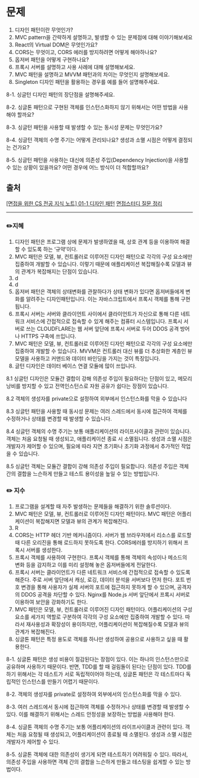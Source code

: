 # 문제

1. 디자인 패턴이란 무엇인가?
2. MVC pattern을 간략하게 설명하고, 발생할 수 있는 문제점에 대해 이야기해보세요
3. React의 Virtual DOM은 무엇인가요?
4. CORS는 무엇이고, CORS 에러를 방지하려면 어떻게 해야하나요?
5. 옵저버 패턴을 어떻게 구현하나요?
6. 프록시 서버를 설명하고 사용 사례에 대해 설명해보세요.
7. MVC 패턴을 설명하고 MVVM 패턴과의 차이는 무엇인지 설명해보세요.
8. Singleton 디자인 패턴을 활용하는 경우를 예를 들어 설명해주세요.
   
8-1. 싱글턴 디자인 패턴의 장단점을 설명해주세요.

8-2. 싱글톤 패턴으로 구현된 객체를 인스턴스화하지 않기 위해서는 어떤 방법을 사용해야 할까요?

8-3. 싱글턴 패턴을 사용할 때 발생할 수 있는 동시성 문제는 무엇인가요?

8-4. 싱글턴 객체의 수명 주기는 어떻게 관리되나요? 생성과 소멸 시점은 어떻게 결정되는 건가요?

8-5. 싱글턴 패턴을 사용하는 대신에 의존성 주입(Dependency Injection)을 사용할 수 있는 상황이 있을까요? 어떤 경우에 어느 방식이 더 적합할까요?


## 출처

[[면접을 위한 CS 전공 지식 노트] 01-1 디자인 패턴](https://velog.io/@blcklamb/%EB%A9%B4%EC%A0%91%EC%9D%84-%EC%9C%84%ED%95%9C-CS-%EC%A0%84%EA%B3%B5-%EC%A7%80%EC%8B%9D-%EB%85%B8%ED%8A%B8-01-1-%EB%94%94%EC%9E%90%EC%9D%B8-%ED%8C%A8%ED%84%B4)
[면접스터디 질문 정리](https://hackmd.io/@wkbUFjPxQ2yPCmhAP8Rdog/r1tQMHs8h)

---

### ✏️지혜
1. 디자인 패턴은 프로그램 상에 문제가 발생하였을 때, 상호 관계 등을 이용하여 해결할 수 있도록 하는 ‘규약’이다.
2. MVC 패턴은 모델, 뷰, 컨트롤러로 이루어진 디자인 패턴으로 각각의 구성 요소에만 집중하여 개발할 수 있습니다. 이렇기 때문에 애플리케이션 복잡해질수록 모델과 뷰의 관계가 복잡해지는 단점이 있습니다.
3. d
4. d
5. 옵저버 패턴은 객체의 상태변화를 관찰하다가 상태 변화가 있다면 옵저버들에게 변화를 알려주는 디자인패턴입니다. 이는 자바스크립트에서 프록시 객체를 통해 구현됩니다.
6. 프록시 서버는 서버와 클라이언트 사이에서 클라이언트가 자신으로 통해 다른 네트워크 서비스에 간접적으로 접속할 수 있게 해주는 컴퓨터 시스템입니다. 프록시 서버로 쓰는 CLOUDFLARE는 웹 서버 앞단에 프록시 서버로 두어 DDOS 공격 방어나 HTTPS 구축에 쓰입니다.
7. MVC 패턴은 모델, 뷰, 컨트롤러로 이루어진 디자인 패턴으로 각각의 구성 요소에만 집중하여 개발할 수 있습니다. MVVM은 컨트롤러 대신 뷰를 더 추상화한 계층인 뷰모델을 사용하고 커맨드와 데이터 바인딩을 가지는 것이 특징입니다.
8. 글턴 디자인은 데이터 베이스 연결 모듈에 많이 쓰입니다.

8.1	싱글턴 디자인은 모듈간 결합이 강해 의존성 주입이 필요하다는 단점이 있고, 메모리 낭비를 방지할 수 있고 전역인스턴스로 자원 공유가 쉽다는 장점이 있습니다.

8.2	객체의 생성자를 private으로 설정하여 외부에서 인스턴스화를 막을 수 있습니다
   
8.3	싱글턴 패턴을 사용할 때 동시성 문제는 여러 스레드에서 동시에 접근하여 객체를 수정하거나 상태를 변경할 때 발생할 수 있습니다.

8.4	싱글턴 객체의 수명 주기는 보통 애플리케이션의 라이프사이클과 관련이 있습니다. 객체는 처음 요청될 때 생성되고, 애플리케이션 종료 시 소멸됩니다. 생성과 소멸 시점은 개발자가 제어할 수 있으며, 필요에 따라 지연 초기화나 초기화 과정에서 추가적인 작업을 수 있습니다.

8.5	싱글턴 객체는 모듈간 결합이 강해 의존성 주입이 필요합니다. 의존성 주입은 객체 간의 결합을 느슨하게 만들고 테스트 용이성을 높일 수 있는 방법입니다.


### ✏️ 지수
1.	프로그램을 설계할 때 자주 발생하는 문제들을 해결하기 위한 솔루션이다.
2.	MVC 패턴은 모델, 뷰, 컨트롤러로 이루어진 디자인 패턴이다. MVC 패턴은 어플리케이션이 복잡해지면 모델과 뷰의 관계가 복잡해진다.
3.	R
4.	CORS는 HTTP 헤더 기반 메커니즘이다. 서버가 웹 브라우저에서 리소스를 로드할 때 다른 오리진을 통해 로드하지 못하도록 한다. CORS에러를 방지하기 위해서 프록시 서버를 생성한다.
5.	프록시 객체를 사용하여 구현한다. 프록시 객체를 통해 객체의 속성이나 메소드의 변화 등을 감지하고 이를 미리 설정해 놓은 옵저버들에게 전달한다.
6.	프록시 서버는 클라이언트가 다른 네트워크 서비스에 간접적으로 접속할 수 있도록 해준다. 주로 서버 앞단에서 캐싱, 로깅, 데이터 분석을 서버보다 먼저 한다. 포트 번호 변경을 통해 사용자가 실제 서버의 포트에 접근하지 못하게 할 수 있으며, 공격자의 DDOS 공격을 차단할 수 있다. Nginx를 Node.js 서버 앞단에서 프록시 서버로 이용하여 보안을 강화하기도 한다.
7.	MVC 패턴은 모델, 뷰, 컨트롤러로 이루어진 디자인 패턴이다. 어플리케이션의 구성 요소를 세가지 역할로 구분하여 각각의 구성 요소에만 집중하여 개발할 수 있다. 따라서 재사용성과 확장성이 용이하지만, 어플리케이션이 복잡해질수록 모델과 뷰의 관계가 복잡해진다.
8.	싱글톤 패턴은 특정 용도로 객체를 하나만 생성하여 공용으로 사용하고 싶을 때 활용한다.
   
8-1. 싱글톤 패턴은 생성 비용이 절감된다는 장점이 있다. 이는 하나의 인스턴스만으로 공유하며 사용하기 때문이다. 반면, TDD를 할 때 걸림돌이 된다는 단점이 있다. TDD를 하기 위해서는 각 테스트가 서로 독립적이어야 하는데, 싱글톤 패턴은 각 테스트마다 독립적인 인스턴스를 만들기 어렵기 때문이다.

8-2. 객체의 생성자를 private로 설정하여 외부에서의 인스턴스화를 막을 수 있다.

8-3. 여러 스레드에서 동시에 접근하여 객체를 수정하거나 상태를 변경할 때 발생할 수 있다. 이를 해결하기 위해서는 스레드 안정성을 보장하는 방법을 사용해야 한다.

8-4. 싱글톤 객체의 수명 주기는 보통 어플리케이션의 라이프사이클과 관련이 있다. 객체는 처음 요청될 때 생성되고, 어플리케이션이 종료될 때 소멸된다. 생성과 소멸 시점은 개발자가 제어할 수 있다.

8-5. 싱글톤 객체에 대한 의존성이 생기게 되면 테스트하기 어려워질 수 있다. 따라서, 의존성 주입을 사용하면 객체 간의 결합을 느슨하게 만들고 테스팅을 쉽게할 수 있는 방법이다.

